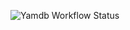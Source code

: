 ![Yamdb Workflow Status](https://github.com/vikkilat/yamdb_final/actions/workflows/yamdb_workflow.yml/badge.svg?branch=master&event=push)
